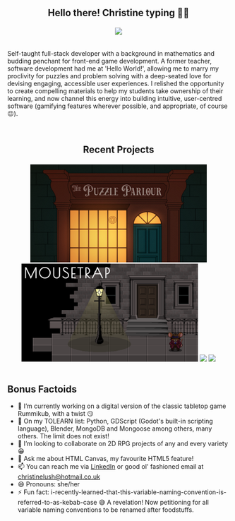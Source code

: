 ## <p align="center">Hello there! Christine typing 👩‍💻</p>
<div align="center">
  <a href="https://www.linkedin.com/in/christine-lush-97300b2b6/">
    <img src="https://img.shields.io/badge/LinkedIn-0072B1?style=for-the-badge" />
  </a>
</div>

<br/>

Self-taught full-stack developer with a background in mathematics and budding penchant for front-end game development. A former teacher, software development had me at 'Hello World!', allowing me to marry my proclivity for puzzles and problem solving with a deep-seated love for devising engaging, accessible user experiences. I relished the opportunity to create compelling materials to help my students take ownership of their learning, and now channel this energy into building intuitive, user-centred software (gamifying features wherever possible, and appropriate, of course 😉).

<br/>

## <p align="center">Recent Projects </p>

<div align="center">
  <img width="400" src="./puzzle-parlour-thumbnail.png" />
  <img width="400" src="./mousetrap-thumbnail.png" />
  <a href="https://github.com/chrislush/puzzleparlour"><img src="https://github-readme-stats.vercel.app/api/pin/?username=chrislush&repo=puzzleparlour&theme=moltack" /></a>
  <a href="https://github.com/chrislush/mousetrap"><img src="https://github-readme-stats.vercel.app/api/pin/?username=chrislush&repo=mousetrap&theme=moltack" /></a>
</div>

<br/>

## Bonus Factoids

- 🔭 I’m currently working on a digital version of the classic tabletop game Rummikub, with a twist 😏<br/>
- 🌱 On my TOLEARN list: Python, GDScript (Godot's built-in scripting language), Blender, MongoDB and Mongoose among others, many others. The limit does not exist!<br/>
- 👯 I’m looking to collaborate on 2D RPG projects of any and every variety 😁<br/>
- 💬 Ask me about HTML Canvas, my favourite HTML5 feature!<br/>
- 📫 You can reach me via <a href="https://www.linkedin.com/in/christine-lush-97300b2b6/">LinkedIn</a> or good ol' fashioned email at christinelush@hotmail.co.uk<br/>
- 😄 Pronouns: she/her<br/>
- ⚡ Fun fact: i-recently-learned-that-this-variable-naming-convention-is-referred-to-as-kebab-case 😅 A revelation! Now petitioning for all variable naming conventions to be renamed after foodstuffs.
